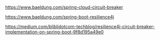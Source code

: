 https://www.baeldung.com/spring-cloud-circuit-breaker

https://www.baeldung.com/spring-boot-resilience4j

https://medium.com/bliblidotcom-techblog/resilience4j-circuit-breaker-implementation-on-spring-boot-9f8d195a49e0